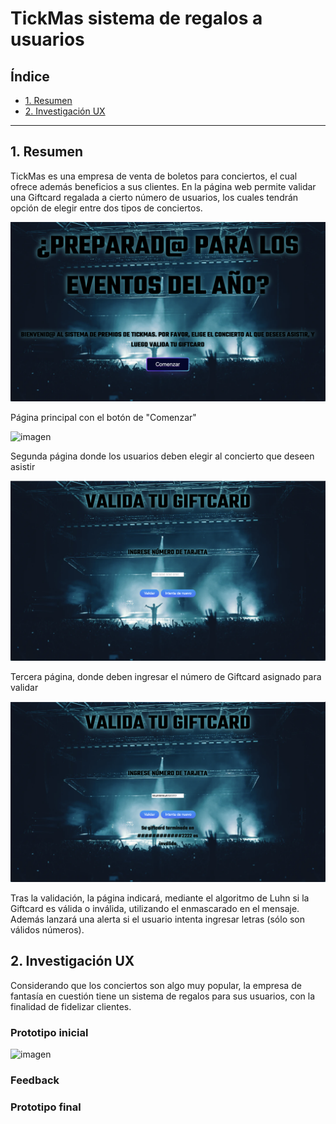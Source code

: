 # TickMas sistema de regalos a usuarios

## Índice

- [1. Resumen](#1-Resumen)
- [2. Investigación UX](#2-Investigación-UX)

---

## 1. Resumen

TickMas es una empresa de venta de boletos para conciertos, el cual ofrece además beneficios a sus clientes. En la página web permite validar una Giftcard regalada a cierto número de usuarios, los cuales tendrán opción de elegir entre dos tipos de conciertos.

![imagen](paginaPrincipal.png)

Página principal con el botón de "Comenzar"

![imagen](segundaPagina.png)

Segunda página donde los usuarios deben elegir al concierto que deseen asistir

![imagen](terceraPagina.png)

Tercera página, donde deben ingresar el número de Giftcard asignado para validar

![imagen](cuartaPagina.png)

Tras la validación, la página indicará, mediante el algoritmo de Luhn si la Giftcard es válida o inválida, utilizando el enmascarado en el mensaje. Además lanzará una alerta si el usuario intenta ingresar letras (sólo son válidos números).

## 2. Investigación UX

Considerando que los conciertos son algo muy popular, la empresa de fantasía en cuestión tiene un sistema de regalos para sus usuarios, con la finalidad de fidelizar clientes.

### Prototipo inicial

![imagen]()

### Feedback

### Prototipo final

